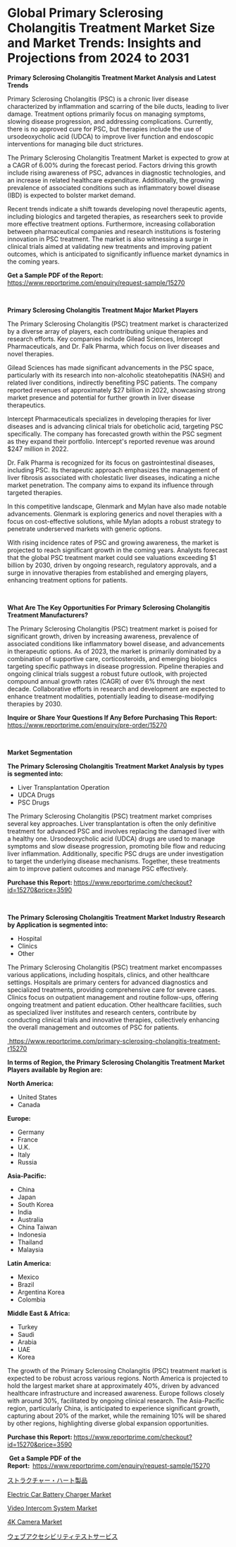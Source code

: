 <p><h1>Global Primary Sclerosing Cholangitis Treatment Market Size and Market Trends: Insights and Projections from 2024 to 2031</h1></p><p><strong>Primary Sclerosing Cholangitis Treatment Market Analysis and Latest Trends</strong></p>
<p><p>Primary Sclerosing Cholangitis (PSC) is a chronic liver disease characterized by inflammation and scarring of the bile ducts, leading to liver damage. Treatment options primarily focus on managing symptoms, slowing disease progression, and addressing complications. Currently, there is no approved cure for PSC, but therapies include the use of ursodeoxycholic acid (UDCA) to improve liver function and endoscopic interventions for managing bile duct strictures.</p><p>The Primary Sclerosing Cholangitis Treatment Market is expected to grow at a CAGR of 6.00% during the forecast period. Factors driving this growth include rising awareness of PSC, advances in diagnostic technologies, and an increase in related healthcare expenditure. Additionally, the growing prevalence of associated conditions such as inflammatory bowel disease (IBD) is expected to bolster market demand.</p><p>Recent trends indicate a shift towards developing novel therapeutic agents, including biologics and targeted therapies, as researchers seek to provide more effective treatment options. Furthermore, increasing collaboration between pharmaceutical companies and research institutions is fostering innovation in PSC treatment. The market is also witnessing a surge in clinical trials aimed at validating new treatments and improving patient outcomes, which is anticipated to significantly influence market dynamics in the coming years.</p></p>
<p><strong>Get a Sample PDF of the Report:&nbsp;</strong> <a href="https://www.reportprime.com/enquiry/request-sample/15270">https://www.reportprime.com/enquiry/request-sample/15270</a></p>
<p>&nbsp;</p>
<p><strong>Primary Sclerosing Cholangitis Treatment Major Market Players</strong></p>
<p><p>The Primary Sclerosing Cholangitis (PSC) treatment market is characterized by a diverse array of players, each contributing unique therapies and research efforts. Key companies include Gilead Sciences, Intercept Pharmaceuticals, and Dr. Falk Pharma, which focus on liver diseases and novel therapies.</p><p>Gilead Sciences has made significant advancements in the PSC space, particularly with its research into non-alcoholic steatohepatitis (NASH) and related liver conditions, indirectly benefiting PSC patients. The company reported revenues of approximately $27 billion in 2022, showcasing strong market presence and potential for further growth in liver disease therapeutics.</p><p>Intercept Pharmaceuticals specializes in developing therapies for liver diseases and is advancing clinical trials for obeticholic acid, targeting PSC specifically. The company has forecasted growth within the PSC segment as they expand their portfolio. Intercept's reported revenue was around $247 million in 2022.</p><p>Dr. Falk Pharma is recognized for its focus on gastrointestinal diseases, including PSC. Its therapeutic approach emphasizes the management of liver fibrosis associated with cholestatic liver diseases, indicating a niche market penetration. The company aims to expand its influence through targeted therapies.</p><p>In this competitive landscape, Glenmark and Mylan have also made notable advancements. Glenmark is exploring generics and novel therapies with a focus on cost-effective solutions, while Mylan adopts a robust strategy to penetrate underserved markets with generic options.</p><p>With rising incidence rates of PSC and growing awareness, the market is projected to reach significant growth in the coming years. Analysts forecast that the global PSC treatment market could see valuations exceeding $1 billion by 2030, driven by ongoing research, regulatory approvals, and a surge in innovative therapies from established and emerging players, enhancing treatment options for patients.</p></p>
<p>&nbsp;</p>
<p><strong>What Are The Key Opportunities For Primary Sclerosing Cholangitis Treatment Manufacturers?</strong></p>
<p><p>The Primary Sclerosing Cholangitis (PSC) treatment market is poised for significant growth, driven by increasing awareness, prevalence of associated conditions like inflammatory bowel disease, and advancements in therapeutic options. As of 2023, the market is primarily dominated by a combination of supportive care, corticosteroids, and emerging biologics targeting specific pathways in disease progression. Pipeline therapies and ongoing clinical trials suggest a robust future outlook, with projected compound annual growth rates (CAGR) of over 6% through the next decade. Collaborative efforts in research and development are expected to enhance treatment modalities, potentially leading to disease-modifying therapies by 2030.</p></p>
<p><strong>Inquire or Share Your Questions If Any Before Purchasing This Report:</strong> <a href="https://www.reportprime.com/enquiry/pre-order/15270">https://www.reportprime.com/enquiry/pre-order/15270</a></p>
<p>&nbsp;</p>
<p><strong>Market Segmentation</strong></p>
<p><strong>The Primary Sclerosing Cholangitis Treatment Market Analysis by types is segmented into:</strong></p>
<p><ul><li>Liver Transplantation Operation</li><li>UDCA Drugs</li><li>PSC Drugs</li></ul></p>
<p><p>The Primary Sclerosing Cholangitis (PSC) treatment market comprises several key approaches. Liver transplantation is often the only definitive treatment for advanced PSC and involves replacing the damaged liver with a healthy one. Ursodeoxycholic acid (UDCA) drugs are used to manage symptoms and slow disease progression, promoting bile flow and reducing liver inflammation. Additionally, specific PSC drugs are under investigation to target the underlying disease mechanisms. Together, these treatments aim to improve patient outcomes and manage PSC effectively.</p></p>
<p><strong>Purchase this Report:&nbsp;</strong><a href="https://www.reportprime.com/checkout?id=15270&price=3590">https://www.reportprime.com/checkout?id=15270&price=3590</a></p>
<p>&nbsp;</p>
<p><strong>The Primary Sclerosing Cholangitis Treatment Market Industry Research by Application is segmented into:</strong></p>
<p><ul><li>Hospital</li><li>Clinics</li><li>Other</li></ul></p>
<p><p>The Primary Sclerosing Cholangitis (PSC) treatment market encompasses various applications, including hospitals, clinics, and other healthcare settings. Hospitals are primary centers for advanced diagnostics and specialized treatments, providing comprehensive care for severe cases. Clinics focus on outpatient management and routine follow-ups, offering ongoing treatment and patient education. Other healthcare facilities, such as specialized liver institutes and research centers, contribute by conducting clinical trials and innovative therapies, collectively enhancing the overall management and outcomes of PSC for patients.</p></p>
<p><a href="https://www.reportprime.com/primary-sclerosing-cholangitis-treatment-r15270">&nbsp;https://www.reportprime.com/primary-sclerosing-cholangitis-treatment-r15270</a></p>
<p><strong>In terms of Region, the Primary Sclerosing Cholangitis Treatment Market Players available by Region are:</strong></p>
<p>
    <p> <strong> North America: </strong>
        <ul>
            <li>United States</li>
            <li>Canada</li>
        </ul>
        </p> 
    <p> <strong> Europe: </strong>
        <ul>
            <li>Germany</li>
            <li>France</li>
            <li>U.K.</li>
            <li>Italy</li>
            <li>Russia</li>
        </ul>
        </p> 
    <p> <strong> Asia-Pacific: </strong>
        <ul>
            <li>China</li>
            <li>Japan</li>
            <li>South Korea</li>
            <li>India</li>
            <li>Australia</li>
            <li>China Taiwan</li>
            <li>Indonesia</li>
            <li>Thailand</li>
            <li>Malaysia</li>
        </ul>
        </p> 
    <p> <strong> Latin America: </strong>
        <ul>
            <li>Mexico</li>
            <li>Brazil</li>
            <li>Argentina Korea</li>
            <li>Colombia</li>
        </ul>
        </p> 
    <p> <strong> Middle East & Africa: </strong>
        <ul>
            <li>Turkey</li>
            <li>Saudi</li>
            <li>Arabia</li>
            <li>UAE</li>
            <li>Korea</li>
        </ul>
    </p>
    </p>
<p><p>The growth of the Primary Sclerosing Cholangitis (PSC) treatment market is expected to be robust across various regions. North America is projected to hold the largest market share at approximately 40%, driven by advanced healthcare infrastructure and increased awareness. Europe follows closely with around 30%, facilitated by ongoing clinical research. The Asia-Pacific region, particularly China, is anticipated to experience significant growth, capturing about 20% of the market, while the remaining 10% will be shared by other regions, highlighting diverse global expansion opportunities.</p></p>
<p><strong>Purchase this Report: </strong><a href="https://www.reportprime.com/checkout?id=15270&price=3590">https://www.reportprime.com/checkout?id=15270&price=3590</a></p>
<p>&nbsp;<strong>Get a Sample PDF of the Report:&nbsp;&nbsp;</strong><a href="https://www.reportprime.com/enquiry/request-sample/15270">https://www.reportprime.com/enquiry/request-sample/15270</a></p>
<p><strong></strong></p>
<p><p><a href="https://medium.com/@olyy49keyt/structural-heart-products-market-%E3%81%AE%E3%82%B0%E3%83%AD%E3%83%BC%E3%83%90%E3%83%AB%E5%B8%82%E5%A0%B4%E6%A6%82%E8%A6%81%E3%81%AF-%E4%B8%96%E7%95%8C%E3%81%8A%E3%82%88%E3%81%B3%E4%B8%BB%E8%A6%81%E5%B8%82%E5%A0%B4%E3%81%AB%E3%81%8A%E3%81%91%E3%82%8B%E6%A5%AD%E7%95%8C%E3%81%AB%E5%BD%B1%E9%9F%BF%E3%82%92%E4%B8%8E%E3%81%88%E3%82%8B%E4%B8%BB%E8%A6%81%E3%81%AA%E3%83%88%E3%83%AC%E3%83%B3%E3%83%89%E3%81%AB%E3%81%A4%E3%81%84%E3%81%A6-%E7%8B%AC%E8%87%AA%E3%81%AE%E8%A6%96%E7%82%B9%E3%82%92%E6%8F%90%E4%BE%9B%E3%81%97%E3%81%BE%E3%81%99-e7786e5d9fb9">ストラクチャー・ハート製品</a></p><p><a href="https://issuu.com/reportprime-2/docs/electric-car-battery-charger-market_2551641e9318b3">Electric Car Battery Charger Market</a></p><p><a href="https://medium.com/@anndiaz698/in-the-video-intercom-system-market-the-main-focus-is-on-keeping-costs-low-and-getting-the-most-8374da88d02e">Video Intercom System Market</a></p><p><a href="https://medium.com/@boboko938_76821/the-4k-camera-market-prioritizes-cost-control-and-efficiency-enhancement-5120b84b09e1">4K Camera Market</a></p><p><a href="https://medium.com/@olyy49keyt/web-accessibility-testing-service-af94bd3c22b6">ウェブアクセシビリティテストサービス</a></p></p>